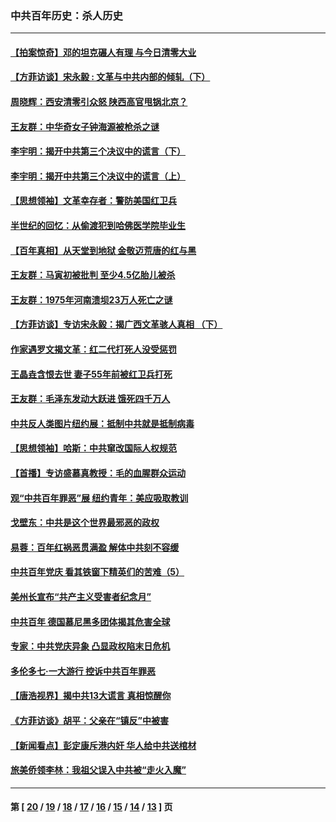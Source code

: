 ### 中共百年历史：杀人历史
---
#### [【拍案惊奇】邓的坦克碾人有理 与今日清零大业](../../pages/nf1176106/n13729574.md?08220430) 
#### [【方菲访谈】宋永毅 : 文革与中共内部的倾轧（下）](../../pages/nf1176106/n13486836.md?08220430) 
#### [周晓辉：西安清零引众怒 陕西高官甩锅北京？](../../pages/nf1176106/n13484627.md?08220430) 
#### [王友群：中华奇女子钟海源被枪杀之谜](../../pages/nf1176106/n13430555.md?08220430) 
#### [李宇明：揭开中共第三个决议中的谎言（下）](../../pages/nf1176106/n13389389.md?08220430) 
#### [李宇明：揭开中共第三个决议中的谎言（上）](../../pages/nf1176106/n13388697.md?08220430) 
#### [【思想领袖】文革幸存者：警防美国红卫兵](../../pages/nf1176106/n13339289.md?08220430) 
#### [半世纪的回忆：从偷渡犯到哈佛医学院毕业生](../../pages/nf1176106/n13345328.md?08220430) 
#### [【百年真相】从天堂到地狱 金敬迈荒唐的红与黑](../../pages/nf1176106/n13336995.md?08220430) 
#### [王友群：马寅初被批判 至少4.5亿胎儿被杀](../../pages/nf1176106/n13260313.md?08220430) 
#### [王友群：1975年河南溃坝23万人死亡之谜](../../pages/nf1176106/n13231576.md?08220430) 
#### [【方菲访谈】专访宋永毅：揭广西文革骇人真相 （下）](../../pages/nf1176106/n13209074.md?08220430) 
#### [作家遇罗文揭文革：红二代打死人没受惩罚](../../pages/nf1176106/n13205254.md?08220430) 
#### [王晶垚含恨去世 妻子55年前被红卫兵打死](../../pages/nf1176106/n13203590.md?08220430) 
#### [王友群：毛泽东发动大跃进 饿死四千万人](../../pages/nf1176106/n13177158.md?08220430) 
#### [中共反人类图片纽约展：抵制中共就是抵制病毒](../../pages/nf1176106/n13115371.md?08220430) 
#### [【思想领袖】哈斯：中共窜改国际人权规范](../../pages/nf1176106/n13053647.md?08220430) 
#### [【首播】专访盛慕真教授：毛的血腥群众运动](../../pages/nf1176106/n13091782.md?08220430) 
#### [观“中共百年罪恶”展 纽约青年：美应吸取教训](../../pages/nf1176106/n13085246.md?08220430) 
#### [戈壁东：中共是这个世界最邪恶的政权](../../pages/nf1176106/n13085641.md?08220430) 
#### [易蓉：百年红祸恶贯满盈 解体中共刻不容缓](../../pages/nf1176106/n13084455.md?08220430) 
#### [中共百年党庆 看其铁窗下精英们的苦难（5）](../../pages/nf1176106/n13076766.md?08220430) 
#### [美州长宣布“共产主义受害者纪念月”](../../pages/nf1176106/n13074024.md?08220430) 
#### [中共百年 德国慕尼黑多团体揭其危害全球](../../pages/nf1176106/n13068873.md?08220430) 
#### [专家：中共党庆异象 凸显政权陷末日危机](../../pages/nf1176106/n13067084.md?08220430) 
#### [多伦多七·一大游行 控诉中共百年罪恶](../../pages/nf1176106/n13062043.md?08220430) 
#### [【唐浩视界】揭中共13大谎言 真相惊醒你](../../pages/nf1176106/n13065208.md?08220430) 
#### [《方菲访谈》胡平：父亲在“镇反”中被害](../../pages/nf1176106/n13064114.md?08220430) 
#### [【新闻看点】彭定康斥港内奸 华人给中共送棺材](../../pages/nf1176106/n13064230.md?08220430) 
#### [旅美侨领李林：我祖父误入中共被“走火入魔”](../../pages/nf1176106/n13062777.md?08220430) 

---
#### 第 [ [20](./20.md?08220430) / [19](./19.md?08220430) / [18](./18.md?08220430) / [17](./17.md?08220430) / [16](./16.md?08220430) / [15](./15.md?08220430) / [14](./14.md?08220430) / [13](./13.md?08220430) ] 页
